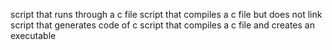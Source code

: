 script that runs through a c file
script that compiles a c file but does not link
script that generates code of c
script that compiles a c file and creates an executable
